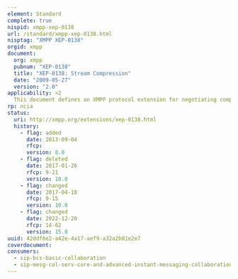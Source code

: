 ```yaml
---
element: Standard
complete: true
nispid: xmpp-xep-0138
url: /standard/xmpp-xep-0138.html
nisptag: "XMPP XEP-0138"
orgid: xmpp
document:
  org: xmpp
  pubnum: "XEP-0138"
  title: "XEP-0138: Stream Compression"
  date: "2009-05-27"
  version: "2.0"
applicability: >2
  This document defines an XMPP protocol extension for negotiating compression of XML streams, especially in situations where standard TLS compression cannot be negotiated. The protocol provides a modular framework that can accommodate a wide range of compression algorithms; the ZLIB compression algorithm is mandatory-to-implement, but implementations may support other algorithms in addition.
rp: ncia
status:
  uri: http://xmpp.org/extensions/xep-0138.html
  history: 
    - flag: added
      date: 2013-09-04
      rfcp: 
      version: 8.0
    - flag: deleted
      date: 2017-01-26
      rfcp: 9-21
      version: 10.0
    - flag: changed
      date: 2017-04-18
      rfcp: 9-15
      version: 10.0
    - flag: changed
      date: 2022-12-20
      rfcp: 14-62
      version: 15.0
uuid: 42ddf6e2-a42e-4a17-aef9-a32a2b81e2e7
coverdocument:
consumers:
  - sip-bcs-basic-collaboration
  - sip-mesg-col-serv-core-and-advanced-instant-messaging-collaboration
---
```

